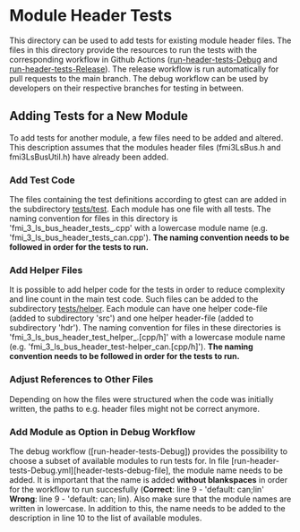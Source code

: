 # Module Header Tests
This directory can be used to add tests for existing module header files. The files in this directory provide the resources to run the tests with the corresponding workflow in Github Actions ([run-header-tests-Debug][header-tests-debug] and [run-header-tests-Release][header-tests-release]). The release workflow is run automatically for pull requests to the main branch. The debug workflow can be used by developers on their respective branches for testing in between.

## Adding Tests for a New Module
To add tests for another module, a few files need to be added and altered. This description assumes that the modules header files (fmi3LsBus<MODULE>.h and fmi3LsBusUtil<MODULE>.h) have already been added.

### Add Test Code
The files containing the test definitions according to gtest can are added in the subdirectory [tests/test][test-folder]. Each module has one file with all tests. The naming convention for files in this directory is 'fmi_3_ls_bus_header_tests_<MODULE>.cpp' with a lowercase module name (e.g. 'fmi_3_ls_bus_header_tests_can.cpp'). **The naming convention needs to be followed in order for the tests to run.**

### Add Helper Files
It is possible to add helper code for the tests in order to reduce complexity and line count in the main test code. Such files can be added to the subdirectory [tests/helper][helper-folder]. Each module can have one helper code-file (added to subdirectory 'src') and one helper header-file (added to subdirectory 'hdr'). The naming convention for files in these directories is 'fmi_3_ls_bus_header_test_helper_<MODULE>.\[cpp/h\]' with a lowercase module name (e.g. 'fmi_3_ls_bus_header_test-helper_can.\[cpp/h\]'). **The naming convention needs to be followed in order for the tests to run.**

### Adjust References to Other Files
Depending on how the files were structured when the code was initially written, the paths to e.g. header files might not be correct anymore. 

### Add Module as Option in Debug Workflow
The debug workflow ([run-header-tests-Debug]) provides the possibility to choose a subset of available modules to run tests for. In file [run-header-tests-Debug.yml][header-tests-debug-file], the module name needs to be added. It is important that the name is added **without blankspaces** in order for the workflow to run succesfully (**Correct**: line 9 - 'default: can;lin' **Wrong**: line 9 - 'default: can; lin). Also make sure that the module names are written in lowercase. In addition to this, the name needs to be added to the description in line 10 to the list of available modules.

[header-tests-debug]: https://github.com/emvahle/fmi-ls-bus/actions/workflows/run-header-tests-Debug.yml
[header-tests-release]: https://github.com/emvahle/fmi-ls-bus/actions/workflows/run-header-tests-Release.yml
[test-folder]: https://github.com/emvahle/fmi-ls-bus/tree/main/headers/tests/test
[helper-folder]: https://github.com/emvahle/fmi-ls-bus/tree/main/headers/tests/helper
